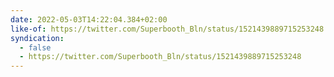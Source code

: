 ```yaml
---
date: 2022-05-03T14:22:04.384+02:00
like-of: https://twitter.com/Superbooth_Bln/status/1521439889715253248
syndication:
  - false
  - https://twitter.com/Superbooth_Bln/status/1521439889715253248
---
```

